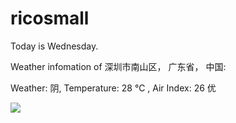 # ricosmall

Today is Wednesday.

Weather infomation of 深圳市南山区， 广东省， 中国: 

Weather: 阴, Temperature: 28 ℃ , Air Index: 26 优

<img src="https://github-readme-stats.vercel.app/api?username=ricosmall&show_icons=true" />
